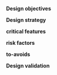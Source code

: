 **Design objectives**

**Design strategy**

**critical features**

**risk factors**

**to-avoids**

**Design validation**